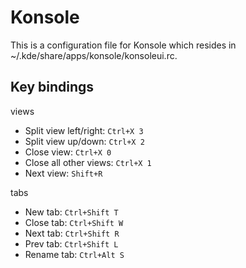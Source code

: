 # Konsole
This is a configuration file for Konsole which resides in ~/.kde/share/apps/konsole/konsoleui.rc.

## Key bindings
views
- Split view left/right: ```Ctrl+X 3```
- Split view up/down: ```Ctrl+X 2```
- Close view: ```Ctrl+X 0```
- Close all other views: ```Ctrl+X 1```
- Next view: ```Shift+R```

tabs
- New tab: ```Ctrl+Shift T```
- Close tab: ```Ctrl+Shift W```
- Next tab: ```Ctrl+Shift R```
- Prev tab: ```Ctrl+Shift L```
- Rename tab: ```Ctrl+Alt S```
